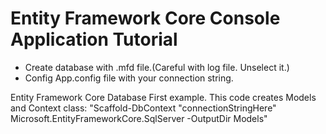 # Entity Framework Core Console Application Tutorial

- Create database with .mfd file.(Careful with log file. Unselect it.)
- Config App.config file with your connection string.


Entity Framework Core Database First example.
This code creates Models and Context class: "Scaffold-DbContext "connectionStringHere" Microsoft.EntityFrameworkCore.SqlServer -OutputDir Models"

